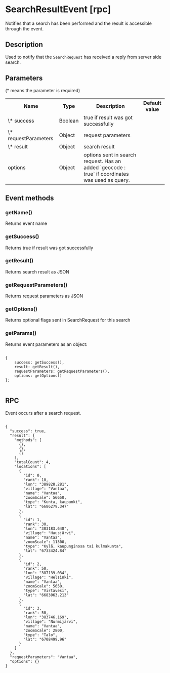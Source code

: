 # SearchResultEvent [rpc]

Notifies that a search has been performed and the result is accessible through the event.

## Description

Used to notify that the ``SearchRequest`` has received a reply from server side search.

## Parameters

(* means the parameter is required)

<table class="table">
<tr>
  <th> Name</th><th> Type</th><th> Description</th><th> Default value</th>
</tr>
<tr>
  <td> \* success</td><td> Boolean </td><td> true if result was got successfully</td><td> </td>
</tr>
<tr>
  <td> \* requestParameters</td><td> Object </td><td> request parameters</td><td> </td>
</tr>
<tr>
  <td> \* result</td><td> Object </td><td> search result</td><td> </td>
</tr>
<tr>
  <td> options </td><td> Object </td><td> options sent in search request. Has an added `geocode : true` if coordinates was used as query. </td><td> </td>
</tr>
</table>

## Event methods

### getName()
Returns event name

### getSuccess()
Returns true if result was got successfully

### getResult()
Returns search result as JSON

### getRequestParameters()
Returns request parameters as JSON

### getOptions()
Returns optional flags sent in SearchRequest for this search

### getParams()
Returns event parameters as an object:
<pre class="event-code-block">
<code>
{
    success: getSuccess(),
    result: getResult(),
    requestParameters: getRequestParameters(),
    options: getOptions()
};
</code>
</pre>

## RPC

Event occurs after a search request.

<pre class="event-code-block">
<code>
{
  "success": true,
  "result": {
    "methods": [
      {},
      {},
      {}
    ],
    "totalCount": 4,
    "locations": [
      {
        "id": 0,
        "rank": 10,
        "lon": "389828.281",
        "village": "Vantaa",
        "name": "Vantaa",
        "zoomScale": 56650,
        "type": "Kunta, kaupunki",
        "lat": "6686279.347"
      },
      {
        "id": 1,
        "rank": 30,
        "lon": "383183.648",
        "village": "Hausjärvi",
        "name": "Vantaa",
        "zoomScale": 11300,
        "type": "Kylä, kaupunginosa tai kulmakunta",
        "lat": "6733424.84"
      },
      {
        "id": 2,
        "rank": 50,
        "lon": "387139.034",
        "village": "Helsinki",
        "name": "Vantaa",
        "zoomScale": 5650,
        "type": "Virtavesi",
        "lat": "6683063.213"
      },
      {
        "id": 3,
        "rank": 50,
        "lon": "383746.169",
        "village": "Nurmijärvi",
        "name": "Vantaa",
        "zoomScale": 2800,
        "type": "Talo",
        "lat": "6708499.96"
      }
    ]
  },
  "requestParameters": "Vantaa",
  "options": {}
}
</code>
</pre>

